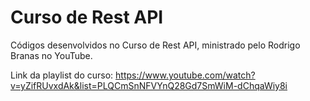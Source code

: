 # Curso de Rest API

Códigos desenvolvidos no Curso de Rest API, ministrado pelo Rodrigo Branas no YouTube. 

Link da playlist do curso: https://www.youtube.com/watch?v=yZifRUvxdAk&list=PLQCmSnNFVYnQ28Gd7SmWiM-dChqaWiy8i